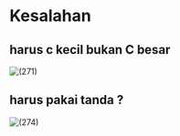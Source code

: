 # Kesalahan

## harus c kecil bukan C besar
![(271)](https://github.com/Riswan-Nopiyar/belajar-React/assets/103617674/636921c3-12cc-4977-b7b2-d2bc95b220cb)

## harus pakai tanda ?
![(274)](https://github.com/Riswan-Nopiyar/belajar-React/assets/103617674/f7aeb3a0-69bf-4900-ae30-6ff6ba5dcfd6)
